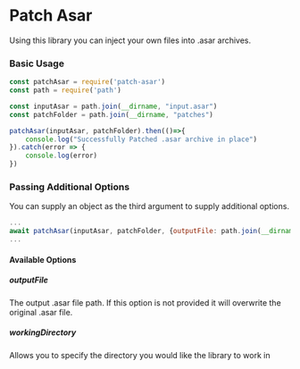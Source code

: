 # Patch Asar
Using this library you can inject your own files into .asar archives.

### Basic Usage
```js
const patchAsar = require('patch-asar')
const path = require('path')

const inputAsar = path.join(__dirname, "input.asar")
const patchFolder = path.join(__dirname, "patches")

patchAsar(inputAsar, patchFolder).then(()=>{
	console.log("Successfully Patched .asar archive in place")
}).catch(error => {
	console.log(error)
})
```

### Passing Additional Options
You can supply an object as the third argument to supply additional options.
```js
...
await patchAsar(inputAsar, patchFolder, {outputFile: path.join(__dirname, 'output.asar')})
...
```

#### Available Options
##### outputFile
The output .asar file path. If this option is not provided it will overwrite the original .asar file.
##### workingDirectory
Allows you to specify the directory you would like the library to work in
